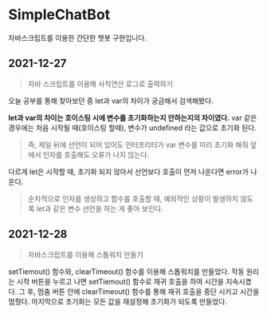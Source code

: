 # SimpleChatBot
 자바스크립트를 이용한 간단한 챗봇 구현입니다.

## 2021-12-27
> 자바 스크립트를 이용해 사칙연산 로그로 출력하기

오늘 공부를 통해 찾아보던 중 let과 var의 차이가 궁금해서 검색해봤다. 

**let과 var의 차이는 호이스팅 시에 변수를 초기화하는지 안하는지의 차이였다.** 
var 같은 경우에는 처음 시작될 때(호이스팅 할때), 변수가 undefined 라는 값으로 초기화 된다. 

>즉, 제일 뒤에 선언이 되어 있어도 인터프리터가 var 변수를 미리 초기화 해줘 앞에서 인자를 호출해도 오류가 나지 읺는다.

다르게 let은 시작할 때, 초기화 되지 않아서 선언보다 호출이 먼저 나온다면 error가 나온다.

>순차적으로 인자를 생성하고 함수를 호출할 때, 예외적인 상황이 발생하지 않도록 let과 같은 변수 선언을 하는 게 좋아 보인다.

## 2021-12-28
> 자바스크립트를 이용해 스톱워치 만들기

setTiemout() 함수와, clearTimeout() 함수를 이용해 스톱워치를 만들었다.
작동 원리는 시작 버튼을 누르고 나면 setTiemout() 함수로 재귀 호출을 하여 시간을 지속시켰다. 그 후, 멈춤 버튼 안에 clearTimeout() 함수를 통해 재귀 호출을 중단 시키고 시간을 멈췄다.
마지막으로 초기화는 모든 값을 재설정해 초기화가 되도록 만들었다.